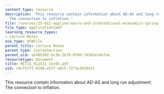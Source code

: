 ```yaml
---
content_type: resource
description: 'This resource contain information about AD-AS and long run adjustment:
  The connection to inflation.'
file: /courses/15-012-applied-macro-and-international-economics-spring-2011/c0cf5ff30290e57fa0c572f1e1019415_MIT15_012S11_lec05.pdf
file_type: application/pdf
learning_resource_types:
- Lecture Notes
ocw_type: OCWFile
parent_title: Lecture Notes
parent_type: CourseSection
parent_uid: a5485202-bc3b-1b79-070d-7410ce14efae
resourcetype: Document
title: MIT15_012S11_lec05.pdf
uid: c0cf5ff3-0290-e57f-a0c5-72f1e1019415
---
```

This resource contain information about AD-AS and long run adjustment: The connection to inflation.

